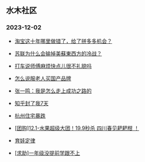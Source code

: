 ## 水木社区 
### 2023-12-02

+ [淘宝这十年哪里做错了，给了拼多多机会？](https://www.mysmth.net/nForum/article/ITExpress/2506443)

+ [苏联为什么会输掉美蘇東西方的冷战？](https://www.mysmth.net/nForum/article/Reader/737635)

+ [打车说师傅麻烦快点儿很不礼貌吗](https://www.mysmth.net/nForum/article/FamilyLife/1766508087)

+ [怎么说服老人买国产品牌](https://www.mysmth.net/nForum/article/AutoWorld/1944732202)

+ [张一鸣：我是怎么走上成功之路的](https://www.mysmth.net/nForum/article/WorkLife/3448929)

+ [知乎封了我7天](https://www.mysmth.net/nForum/article/Joke/4139629)

+ [杭州住宅暴跌](https://www.mysmth.net/nForum/article/OurEstate/2893452)

+ [[团购]12.1-水果超级大团！19.9秒杀 四川春见耙耙柑 ！](https://www.mysmth.net/nForum/article/ADAgent_TG/1313333)

+ [育娃定律](https://www.mysmth.net/nForum/article/PreUnivEdu/127455)

+ [[求助]一年级没提前学跟不上](https://www.mysmth.net/nForum/article/ChildEducation/2316023)

